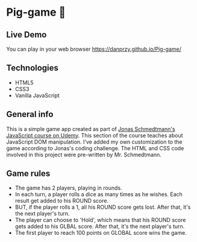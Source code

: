 # Pig-game 🐷

## Live Demo
You can play in your web browser
https://danprzy.github.io/Pig-game/

## Technologies
* HTML5
* CSS3
* Vanilla JavaScript

## General info
This is a simple game app created as part of [Jonas Schmedtmann's JavaScript course on Udemy](https://www.udemy.com/the-complete-javascript-course/learn/v4/overview).
This section of the course teaches about JavaScript DOM manipulation.
I've added my own customization to the game according to Jonas's coding challenge. The HTML and CSS code involved in this project were pre-written by Mr. Schmedtmann.

## Game rules
- The game has 2 players, playing in rounds.
- In each turn, a player rolls a dice as many times as he wishes. Each result get added to his ROUND score.
- BUT, if the player rolls a 1, all his ROUND score gets lost. After that, it's the next player's turn.
- The player can choose to 'Hold', which means that his ROUND score gets added to his GLBAL score. After that, it's the next player's turn.
- The first player to reach 100 points on GLOBAL score wins the game.



